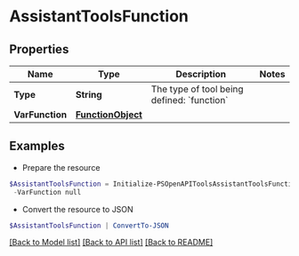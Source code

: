 # AssistantToolsFunction
## Properties

Name | Type | Description | Notes
------------ | ------------- | ------------- | -------------
**Type** | **String** | The type of tool being defined: &#x60;function&#x60; | 
**VarFunction** | [**FunctionObject**](FunctionObject.md) |  | 

## Examples

- Prepare the resource
```powershell
$AssistantToolsFunction = Initialize-PSOpenAPIToolsAssistantToolsFunction  -Type null `
 -VarFunction null
```

- Convert the resource to JSON
```powershell
$AssistantToolsFunction | ConvertTo-JSON
```

[[Back to Model list]](../README.md#documentation-for-models) [[Back to API list]](../README.md#documentation-for-api-endpoints) [[Back to README]](../README.md)

